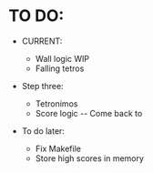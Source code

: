 # TO DO:
- CURRENT:
    - Wall logic WIP
    - Falling tetros

- Step three:
    - Tetronimos
    - Score logic -- Come back to

- To do later:
    - Fix Makefile
    - Store high scores in memory
